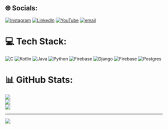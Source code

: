 
## 🌐 Socials:
[![Instagram](https://img.shields.io/badge/Instagram-%23E4405F.svg?logo=Instagram&logoColor=white)](https://instagram.com/Veershah1152) [![LinkedIn](https://img.shields.io/badge/LinkedIn-%230077B5.svg?logo=linkedin&logoColor=white)](https://linkedin.com/in/Veershah1152) [![YouTube](https://img.shields.io/badge/YouTube-%23FF0000.svg?logo=YouTube&logoColor=white)](https://youtube.com/@Veershah1152) [![email](https://img.shields.io/badge/Email-D14836?logo=gmail&logoColor=white)](mailto:Veershah110406@gmail.com) 

# 💻 Tech Stack:
![C](https://img.shields.io/badge/c-%2300599C.svg?style=for-the-badge&logo=c&logoColor=white) ![Kotlin](https://img.shields.io/badge/kotlin-%237F52FF.svg?style=for-the-badge&logo=kotlin&logoColor=white) ![Java](https://img.shields.io/badge/java-%23ED8B00.svg?style=for-the-badge&logo=openjdk&logoColor=white) ![Python](https://img.shields.io/badge/python-3670A0?style=for-the-badge&logo=python&logoColor=ffdd54) ![Firebase](https://img.shields.io/badge/firebase-%23039BE5.svg?style=for-the-badge&logo=firebase) ![Django](https://img.shields.io/badge/django-%23092E20.svg?style=for-the-badge&logo=django&logoColor=white) ![Firebase](https://img.shields.io/badge/firebase-a08021?style=for-the-badge&logo=firebase&logoColor=ffcd34) ![Postgres](https://img.shields.io/badge/postgres-%23316192.svg?style=for-the-badge&logo=postgresql&logoColor=white)
# 📊 GitHub Stats:
![](https://github-readme-stats.vercel.app/api?username=Veershah1152&theme=dark&hide_border=false&include_all_commits=false&count_private=false)<br/>
![](https://github-readme-streak-stats.herokuapp.com/?user=Veershah1152&theme=dark&hide_border=false)<br/>
![](https://github-readme-stats.vercel.app/api/top-langs/?username=Veershah1152&theme=dark&hide_border=false&include_all_commits=false&count_private=false&layout=compact)

---
[![](https://visitcount.itsvg.in/api?id=Veershah1152&icon=0&color=0)](https://visitcount.itsvg.in)

<!-- Proudly created with GPRM ( https://gprm.itsvg.in ) -->